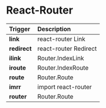 React-Router
=================================
Trigger | Description
:------- | :-------
**link** | react-router Link
**redirect** | react-router Redirect
**ilink** | Router.IndexLink
**iroute** | Router.IndexRoute
**route** | Router.Route
**imrr** | import react-router
**router** | Router.Route
